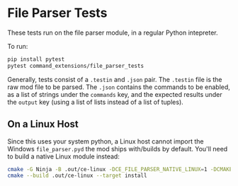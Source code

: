 # File Parser Tests
These tests run on the file parser module, in a regular Python intepreter.

To run:
```sh
pip install pytest
pytest command_extensions/file_parser_tests
```

Generally, tests consist of a `.testin` and `.json` pair. The `.testin` file is the raw mod file to
be parsed. The `.json` contains the commands to be enabled, as a list of strings under the
`commands` key, and the expected results under the `output` key (using a list of lists instead of
a list of tuples).

## On a Linux Host
Since this uses your system python, a Linux host cannot import the Windows `file_parser.pyd` the mod
ships with/builds by default. You'll need to build a native Linux module instead:

```sh
cmake -G Ninja -B .out/ce-linux -DCE_FILE_PARSER_NATIVE_LINUX=1 -DCMAKE_BUILD_TYPE=Release command_extensions
cmake --build .out/ce-linux --target install
```
